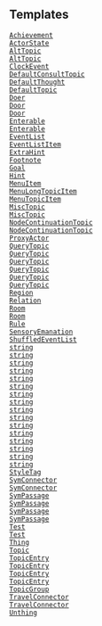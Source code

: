 ---
---
## Templates

<a href="file/advlite.h.html#Achievement"
target="main"><code>Achievement</code></a>  
<a href="file/advlite.h.html#ActorState"
target="main"><code>ActorState</code></a>  
<a href="file/advlite.h.html#AltTopic"
target="main"><code>AltTopic</code></a>  
<a href="file/advlite.h.html#AltTopic"
target="main"><code>AltTopic</code></a>  
<a href="file/advlite.h.html#ClockEvent"
target="main"><code>ClockEvent</code></a>  
<a href="file/advlite.h.html#DefaultConsultTopic"
target="main"><code>DefaultConsultTopic</code></a>  
<a href="file/advlite.h.html#DefaultThought"
target="main"><code>DefaultThought</code></a>  
<a href="file/advlite.h.html#DefaultTopic"
target="main"><code>DefaultTopic</code></a>  
<a href="file/advlite.h.html#Doer" target="main"><code>Doer</code></a>  
<a href="file/advlite.h.html#Door" target="main"><code>Door</code></a>  
<a href="file/advlite.h.html#Door" target="main"><code>Door</code></a>  
<a href="file/advlite.h.html#Enterable"
target="main"><code>Enterable</code></a>  
<a href="file/advlite.h.html#Enterable"
target="main"><code>Enterable</code></a>  
<a href="file/advlite.h.html#EventList"
target="main"><code>EventList</code></a>  
<a href="file/advlite.h.html#EventListItem"
target="main"><code>EventListItem</code></a>  
<a href="file/advlite.h.html#ExtraHint"
target="main"><code>ExtraHint</code></a>  
<a href="file/advlite.h.html#Footnote"
target="main"><code>Footnote</code></a>  
<a href="file/advlite.h.html#Goal" target="main"><code>Goal</code></a>  
<a href="file/advlite.h.html#Hint" target="main"><code>Hint</code></a>  
<a href="file/advlite.h.html#MenuItem"
target="main"><code>MenuItem</code></a>  
<a href="file/advlite.h.html#MenuLongTopicItem"
target="main"><code>MenuLongTopicItem</code></a>  
<a href="file/advlite.h.html#MenuTopicItem"
target="main"><code>MenuTopicItem</code></a>  
<a href="file/advlite.h.html#MiscTopic"
target="main"><code>MiscTopic</code></a>  
<a href="file/advlite.h.html#MiscTopic"
target="main"><code>MiscTopic</code></a>  
<a href="file/advlite.h.html#NodeContinuationTopic"
target="main"><code>NodeContinuationTopic</code></a>  
<a href="file/advlite.h.html#NodeContinuationTopic"
target="main"><code>NodeContinuationTopic</code></a>  
<a href="file/advlite.h.html#ProxyActor"
target="main"><code>ProxyActor</code></a>  
<a href="file/advlite.h.html#QueryTopic"
target="main"><code>QueryTopic</code></a>  
<a href="file/advlite.h.html#QueryTopic"
target="main"><code>QueryTopic</code></a>  
<a href="file/advlite.h.html#QueryTopic"
target="main"><code>QueryTopic</code></a>  
<a href="file/advlite.h.html#QueryTopic"
target="main"><code>QueryTopic</code></a>  
<a href="file/advlite.h.html#QueryTopic"
target="main"><code>QueryTopic</code></a>  
<a href="file/advlite.h.html#QueryTopic"
target="main"><code>QueryTopic</code></a>  
<a href="file/advlite.h.html#Region"
target="main"><code>Region</code></a>  
<a href="file/advlite.h.html#Relation"
target="main"><code>Relation</code></a>  
<a href="file/advlite.h.html#Room" target="main"><code>Room</code></a>  
<a href="file/advlite.h.html#Room" target="main"><code>Room</code></a>  
<a href="file/advlite.h.html#Rule" target="main"><code>Rule</code></a>  
<a href="file/advlite.h.html#SensoryEmanation"
target="main"><code>SensoryEmanation</code></a>  
<a href="file/advlite.h.html#ShuffledEventList"
target="main"><code>ShuffledEventList</code></a>  
<a href="file/advlite.h.html#string"
target="main"><code>string</code></a>  
<a href="file/advlite.h.html#string"
target="main"><code>string</code></a>  
<a href="file/advlite.h.html#string"
target="main"><code>string</code></a>  
<a href="file/advlite.h.html#string"
target="main"><code>string</code></a>  
<a href="file/advlite.h.html#string"
target="main"><code>string</code></a>  
<a href="file/advlite.h.html#string"
target="main"><code>string</code></a>  
<a href="file/advlite.h.html#string"
target="main"><code>string</code></a>  
<a href="file/advlite.h.html#string"
target="main"><code>string</code></a>  
<a href="file/advlite.h.html#string"
target="main"><code>string</code></a>  
<a href="file/advlite.h.html#string"
target="main"><code>string</code></a>  
<a href="file/advlite.h.html#string"
target="main"><code>string</code></a>  
<a href="file/advlite.h.html#string"
target="main"><code>string</code></a>  
<a href="file/advlite.h.html#string"
target="main"><code>string</code></a>  
<a href="file/advlite.h.html#string"
target="main"><code>string</code></a>  
<a href="file/advlite.h.html#string"
target="main"><code>string</code></a>  
<a href="file/advlite.h.html#string"
target="main"><code>string</code></a>  
<a href="file/advlite.h.html#StyleTag"
target="main"><code>StyleTag</code></a>  
<a href="file/advlite.h.html#SymConnector"
target="main"><code>SymConnector</code></a>  
<a href="file/advlite.h.html#SymConnector"
target="main"><code>SymConnector</code></a>  
<a href="file/advlite.h.html#SymPassage"
target="main"><code>SymPassage</code></a>  
<a href="file/advlite.h.html#SymPassage"
target="main"><code>SymPassage</code></a>  
<a href="file/advlite.h.html#SymPassage"
target="main"><code>SymPassage</code></a>  
<a href="file/advlite.h.html#SymPassage"
target="main"><code>SymPassage</code></a>  
<a href="file/advlite.h.html#Test" target="main"><code>Test</code></a>  
<a href="file/advlite.h.html#Test" target="main"><code>Test</code></a>  
<a href="file/advlite.h.html#Thing" target="main"><code>Thing</code></a>  
<a href="file/advlite.h.html#Topic" target="main"><code>Topic</code></a>  
<a href="file/advlite.h.html#TopicEntry"
target="main"><code>TopicEntry</code></a>  
<a href="file/advlite.h.html#TopicEntry"
target="main"><code>TopicEntry</code></a>  
<a href="file/advlite.h.html#TopicEntry"
target="main"><code>TopicEntry</code></a>  
<a href="file/advlite.h.html#TopicEntry"
target="main"><code>TopicEntry</code></a>  
<a href="file/advlite.h.html#TopicGroup"
target="main"><code>TopicGroup</code></a>  
<a href="file/advlite.h.html#TravelConnector"
target="main"><code>TravelConnector</code></a>  
<a href="file/advlite.h.html#TravelConnector"
target="main"><code>TravelConnector</code></a>  
<a href="file/advlite.h.html#Unthing"
target="main"><code>Unthing</code></a>  
